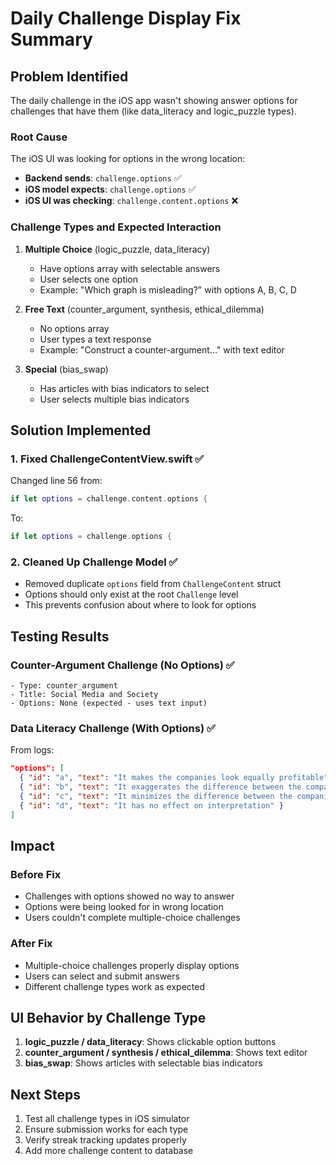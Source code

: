 # Daily Challenge Display Fix Summary

## Problem Identified
The daily challenge in the iOS app wasn't showing answer options for challenges that have them (like data_literacy and logic_puzzle types).

### Root Cause
The iOS UI was looking for options in the wrong location:
- **Backend sends**: `challenge.options` ✅
- **iOS model expects**: `challenge.options` ✅
- **iOS UI was checking**: `challenge.content.options` ❌

### Challenge Types and Expected Interaction

1. **Multiple Choice** (logic_puzzle, data_literacy)
   - Have options array with selectable answers
   - User selects one option
   - Example: "Which graph is misleading?" with options A, B, C, D

2. **Free Text** (counter_argument, synthesis, ethical_dilemma)
   - No options array
   - User types a text response
   - Example: "Construct a counter-argument..." with text editor

3. **Special** (bias_swap)
   - Has articles with bias indicators to select
   - User selects multiple bias indicators

## Solution Implemented

### 1. **Fixed ChallengeContentView.swift** ✅
Changed line 56 from:
```swift
if let options = challenge.content.options {
```
To:
```swift
if let options = challenge.options {
```

### 2. **Cleaned Up Challenge Model** ✅
- Removed duplicate `options` field from `ChallengeContent` struct
- Options should only exist at the root `Challenge` level
- This prevents confusion about where to look for options

## Testing Results

### Counter-Argument Challenge (No Options) ✅
```
- Type: counter_argument
- Title: Social Media and Society
- Options: None (expected - uses text input)
```

### Data Literacy Challenge (With Options) ✅
From logs:
```json
"options": [
  { "id": "a", "text": "It makes the companies look equally profitable" },
  { "id": "b", "text": "It exaggerates the difference between the companies" },
  { "id": "c", "text": "It minimizes the difference between the companies" },
  { "id": "d", "text": "It has no effect on interpretation" }
]
```

## Impact

### Before Fix
- Challenges with options showed no way to answer
- Options were being looked for in wrong location
- Users couldn't complete multiple-choice challenges

### After Fix
- Multiple-choice challenges properly display options
- Users can select and submit answers
- Different challenge types work as expected

## UI Behavior by Challenge Type

1. **logic_puzzle / data_literacy**: Shows clickable option buttons
2. **counter_argument / synthesis / ethical_dilemma**: Shows text editor
3. **bias_swap**: Shows articles with selectable bias indicators

## Next Steps

1. Test all challenge types in iOS simulator
2. Ensure submission works for each type
3. Verify streak tracking updates properly
4. Add more challenge content to database 